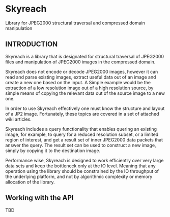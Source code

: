 # Skyreach
Library for JPEG2000 structural traversal and compressed domain manipulation

## INTRODUCTION

Skyreach is a library that is designated for structural traversal of 
JPEG2000 files and manipulation of JPEG2000 images in the compressed domain.

Skyreach does not encode or decode JPEG2000 images, however it can read and parse
existing images, extract useful data out of an image and create a new one based on
the input. A Simple example would be the extraction of a low resolution image out
of a high resolution source, by simple means of copying the relevant data out of
the source image to a new one.

In order to use Skyreach effectively one must know the structure and layout of
a JP2 image. Fortunately, these topics are covered in a set of attached wiki articles.

Skyreach includes a query functionality that enables quering an existing
image, for example, to query for a reduced resolution subset, or 
a limited region of interest, and get a result set of inner 
JPEG2000 data packets that answer the query. The result set can be used
to construct a new image, simply by copying it to the destination image.

Performance wise, Skyreach is designed to work efficientry over very
large data sets and keep the bottleneck only at the IO level.
Meaning that any operation using the library should be constrained by
the IO throughput of the underlying platform, and not by algorithmic
complexity or memory allocation of the library.

## Working with the API
TBD

